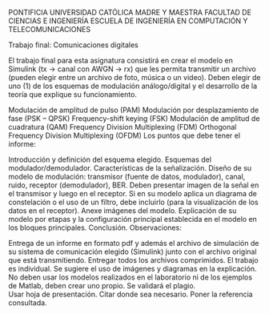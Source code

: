 PONTIFICIA UNIVERSIDAD CATÓLICA MADRE Y MAESTRA
FACULTAD DE CIENCIAS E INGENIERÍA
ESCUELA DE INGENIERÍA EN COMPUTACIÓN Y TELECOMUNICACIONES
 

Trabajo final: Comunicaciones digitales

 

El trabajo final para esta asignatura consistirá en crear el modelo en Simulink (tx -> canal con AWGN -> rx) que les permita transmitir un archivo (pueden elegir entre un archivo de foto, música o un video). Deben elegir de uno (1) de los esquemas de modulación análogo/digital y el desarrollo de la teoría que explique su funcionamiento. 

Modulación de amplitud de pulso (PAM)
Modulación por desplazamiento de fase (PSK – QPSK)
Frequency-shift keying (FSK)
Modulación de amplitud de cuadratura (QAM)
Frequency Division Multiplexing (FDM)
Orthogonal Frequency Division Multiplexing (OFDM)
Los puntos que debe tener el informe:

Introducción y definición del esquema elegido.
Esquemas del modulador/demodulador.
Características de la señalización.
Diseño de su modelo de modulación: transmisor (fuente de datos, modulador), canal, ruido, receptor (demodulador), BER. Deben presentar imagen de la señal en el transmisor y luego en el receptor. Si en su modelo aplica un diagrama de constelación o el uso de un filtro, debe incluirlo (para la visualización de los datos en el receptor). Anexe imágenes del modelo.
Explicación de su modelo por etapas y la configuración principal establecida en el modelo en los bloques principales.
Conclusión.
Observaciones:

Entrega de un informe en formato pdf y además el archivo de simulación de su sistema de comunicación elegido (Simulink) junto con el archivo original que está transmitiendo. Entregar todos los archivos comprimidos.
El trabajo es individual. 
Se sugiere el uso de imágenes y diagramas en la explicación.
No deben usar los modelos realizados en el laboratorio ni de los ejemplos de Matlab, deben crear uno propio. Se validará el plagio.  
Usar hoja de presentación.
Citar donde sea necesario.
Poner la referencia consultada.